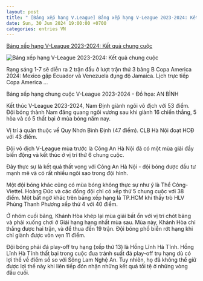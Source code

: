 ```yaml
---
layout: post
title: " [Bảng xếp hạng V.League] Bảng xếp hạng V-League 2023-2024: Kết quả chung cuộc"
date: Sun, 30 Jun 2024 19:00:00 +0700
categories: entries VN
---
```

[Bảng xếp hạng V-League 2023-2024: Kết quả chung cuộc](https://tuoitre.vn/bang-xep-hang-v-league-2023-2024-ket-qua-chung-cuoc-20240630210607153.htm)

![Bảng xếp hạng V-League 2023-2024: Kết quả chung cuộc](https://cdn1.tuoitre.vn/zoom/600_315/471584752817336320/2024/6/30/clb-nam-dinh-vo-dich-v-league-2023-2024-11-1719324135462565245333-0-0-1047-2000-crop-17197570623931690539559.jpg)

Rạng sáng 1-7 sẽ diễn ra 2 trận đấu ở lượt trận thứ 3 bảng B Copa America 2024: Mexico gặp Ecuador và Venezuela đụng độ Jamaica. Lịch trực tiếp Copa America ...

Bảng xếp hạng chung cuộc V-League 2023-2024 - Đồ họa: AN BÌNH

Kết thúc V-League 2023-2024, Nam Định giành ngôi vô địch với 53 điểm. Đội bóng thành Nam đăng quang ngôi vương sau khi giành 16 chiến thắng, 5 hòa và có 5 thất bại ở mùa bóng năm nay.

Vị trí á quân thuộc về Quy Nhơn Bình Định (47 điểm). CLB Hà Nội đoạt HCĐ với 43 điểm.

Đội vô địch V-League mùa trước là Công An Hà Nội đã có một mùa giải đầy biến động và kết thúc ở vị trí thứ 6 chung cuộc.

Đây thực sự là kết quả thất vọng với Công An Hà Nội - đội bóng được đầu tư mạnh mẽ và có rất nhiều ngôi sao trong đội hình.

Một đội bóng khác cũng có mùa bóng không thực sự như ý là Thể Công- Viettel. Hoàng Đức và các đồng đội chỉ có xếp thứ 5 chung cuộc với 38 điểm. Một bất ngờ khác trên bảng xếp hạng là TP.HCM khi thầy trò HLV Phùng Thanh Phương xếp thứ 4 với 40 điểm.

Ở nhóm cuối bảng, Khánh Hòa khép lại mùa giải bất ổn với vị trí chót bảng và phải xuống chơi ở Giải hạng hạng nhất mùa sau. Mùa này, Khánh Hòa chỉ thắng được hai trận, và để thua đến 19 trận. Đội bóng phố biển rớt hạng khi chỉ giành được vỏn vẹn 11 điểm.

Đội bóng phải đá play-off trụ hạng (xếp thứ 13) là Hồng Lĩnh Hà Tĩnh. Hồng Lĩnh Hà Tĩnh thất bại trong cuộc đua tránh suất đá play-off trụ hạng dù có lợi thế về điểm số so với Sông Lam Nghệ An. Tuy nhiên, họ đã không thể giữ được lợi thế này khi liên tiếp đón nhận những kết quả tồi tệ ở những vòng đấu cuối.

